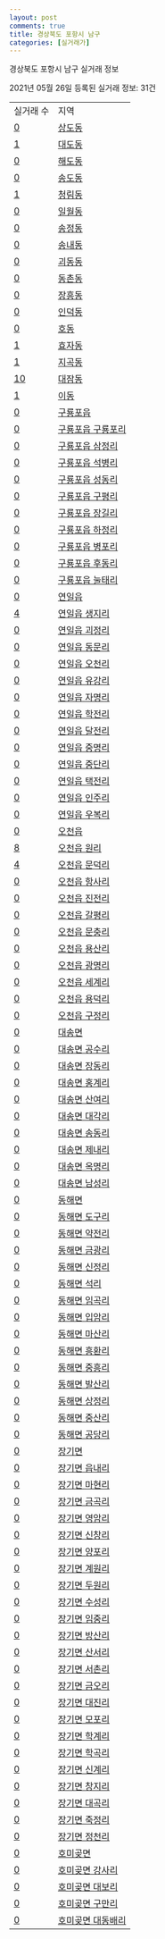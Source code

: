 ```yaml
---
layout: post
comments: true
title: 경상북도 포항시 남구
categories: [실거래가]
---
```


경상북도 포항시 남구 실거래 정보

2021년 05월 26일 등록된 실거래 정보: 31건


<table>
  <tr>
    <td>실거래 수</td>
    <td>지역</td>
  </tr>

  
  <tr>
    <td><a href="4711110100.html">0</a></td>
    <td><a href="4711110100.html">상도동</a></td>
  </tr>
    

  <tr>
    <td><a href="4711110200.html">1</a></td>
    <td><a href="4711110200.html">대도동</a></td>
  </tr>
    

  <tr>
    <td><a href="4711110300.html">0</a></td>
    <td><a href="4711110300.html">해도동</a></td>
  </tr>
    

  <tr>
    <td><a href="4711110400.html">0</a></td>
    <td><a href="4711110400.html">송도동</a></td>
  </tr>
    

  <tr>
    <td><a href="4711110500.html">1</a></td>
    <td><a href="4711110500.html">청림동</a></td>
  </tr>
    

  <tr>
    <td><a href="4711110600.html">0</a></td>
    <td><a href="4711110600.html">일월동</a></td>
  </tr>
    

  <tr>
    <td><a href="4711110700.html">0</a></td>
    <td><a href="4711110700.html">송정동</a></td>
  </tr>
    

  <tr>
    <td><a href="4711110800.html">0</a></td>
    <td><a href="4711110800.html">송내동</a></td>
  </tr>
    

  <tr>
    <td><a href="4711110900.html">0</a></td>
    <td><a href="4711110900.html">괴동동</a></td>
  </tr>
    

  <tr>
    <td><a href="4711111000.html">0</a></td>
    <td><a href="4711111000.html">동촌동</a></td>
  </tr>
    

  <tr>
    <td><a href="4711111100.html">0</a></td>
    <td><a href="4711111100.html">장흥동</a></td>
  </tr>
    

  <tr>
    <td><a href="4711111200.html">0</a></td>
    <td><a href="4711111200.html">인덕동</a></td>
  </tr>
    

  <tr>
    <td><a href="4711111300.html">0</a></td>
    <td><a href="4711111300.html">호동</a></td>
  </tr>
    

  <tr>
    <td><a href="4711111400.html">1</a></td>
    <td><a href="4711111400.html">효자동</a></td>
  </tr>
    

  <tr>
    <td><a href="4711111500.html">1</a></td>
    <td><a href="4711111500.html">지곡동</a></td>
  </tr>
    

  <tr>
    <td><a href="4711111600.html">10</a></td>
    <td><a href="4711111600.html">대잠동</a></td>
  </tr>
    

  <tr>
    <td><a href="4711111700.html">1</a></td>
    <td><a href="4711111700.html">이동</a></td>
  </tr>
    

  <tr>
    <td><a href="4711125000.html">0</a></td>
    <td><a href="4711125000.html">구룡포읍</a></td>
  </tr>
    

  <tr>
    <td><a href="4711125021.html">0</a></td>
    <td><a href="4711125021.html">구룡포읍 구룡포리</a></td>
  </tr>
    

  <tr>
    <td><a href="4711125022.html">0</a></td>
    <td><a href="4711125022.html">구룡포읍 삼정리</a></td>
  </tr>
    

  <tr>
    <td><a href="4711125023.html">0</a></td>
    <td><a href="4711125023.html">구룡포읍 석병리</a></td>
  </tr>
    

  <tr>
    <td><a href="4711125024.html">0</a></td>
    <td><a href="4711125024.html">구룡포읍 성동리</a></td>
  </tr>
    

  <tr>
    <td><a href="4711125025.html">0</a></td>
    <td><a href="4711125025.html">구룡포읍 구평리</a></td>
  </tr>
    

  <tr>
    <td><a href="4711125026.html">0</a></td>
    <td><a href="4711125026.html">구룡포읍 장길리</a></td>
  </tr>
    

  <tr>
    <td><a href="4711125027.html">0</a></td>
    <td><a href="4711125027.html">구룡포읍 하정리</a></td>
  </tr>
    

  <tr>
    <td><a href="4711125028.html">0</a></td>
    <td><a href="4711125028.html">구룡포읍 병포리</a></td>
  </tr>
    

  <tr>
    <td><a href="4711125029.html">0</a></td>
    <td><a href="4711125029.html">구룡포읍 후동리</a></td>
  </tr>
    

  <tr>
    <td><a href="4711125030.html">0</a></td>
    <td><a href="4711125030.html">구룡포읍 눌태리</a></td>
  </tr>
    

  <tr>
    <td><a href="4711125300.html">0</a></td>
    <td><a href="4711125300.html">연일읍</a></td>
  </tr>
    

  <tr>
    <td><a href="4711125321.html">4</a></td>
    <td><a href="4711125321.html">연일읍 생지리</a></td>
  </tr>
    

  <tr>
    <td><a href="4711125322.html">0</a></td>
    <td><a href="4711125322.html">연일읍 괴정리</a></td>
  </tr>
    

  <tr>
    <td><a href="4711125323.html">0</a></td>
    <td><a href="4711125323.html">연일읍 동문리</a></td>
  </tr>
    

  <tr>
    <td><a href="4711125324.html">0</a></td>
    <td><a href="4711125324.html">연일읍 오천리</a></td>
  </tr>
    

  <tr>
    <td><a href="4711125325.html">0</a></td>
    <td><a href="4711125325.html">연일읍 유강리</a></td>
  </tr>
    

  <tr>
    <td><a href="4711125326.html">0</a></td>
    <td><a href="4711125326.html">연일읍 자명리</a></td>
  </tr>
    

  <tr>
    <td><a href="4711125327.html">0</a></td>
    <td><a href="4711125327.html">연일읍 학전리</a></td>
  </tr>
    

  <tr>
    <td><a href="4711125328.html">0</a></td>
    <td><a href="4711125328.html">연일읍 달전리</a></td>
  </tr>
    

  <tr>
    <td><a href="4711125329.html">0</a></td>
    <td><a href="4711125329.html">연일읍 중명리</a></td>
  </tr>
    

  <tr>
    <td><a href="4711125330.html">0</a></td>
    <td><a href="4711125330.html">연일읍 중단리</a></td>
  </tr>
    

  <tr>
    <td><a href="4711125331.html">0</a></td>
    <td><a href="4711125331.html">연일읍 택전리</a></td>
  </tr>
    

  <tr>
    <td><a href="4711125332.html">0</a></td>
    <td><a href="4711125332.html">연일읍 인주리</a></td>
  </tr>
    

  <tr>
    <td><a href="4711125333.html">0</a></td>
    <td><a href="4711125333.html">연일읍 우복리</a></td>
  </tr>
    

  <tr>
    <td><a href="4711125600.html">0</a></td>
    <td><a href="4711125600.html">오천읍</a></td>
  </tr>
    

  <tr>
    <td><a href="4711125621.html">8</a></td>
    <td><a href="4711125621.html">오천읍 원리</a></td>
  </tr>
    

  <tr>
    <td><a href="4711125622.html">4</a></td>
    <td><a href="4711125622.html">오천읍 문덕리</a></td>
  </tr>
    

  <tr>
    <td><a href="4711125623.html">0</a></td>
    <td><a href="4711125623.html">오천읍 항사리</a></td>
  </tr>
    

  <tr>
    <td><a href="4711125624.html">0</a></td>
    <td><a href="4711125624.html">오천읍 진전리</a></td>
  </tr>
    

  <tr>
    <td><a href="4711125625.html">0</a></td>
    <td><a href="4711125625.html">오천읍 갈평리</a></td>
  </tr>
    

  <tr>
    <td><a href="4711125626.html">0</a></td>
    <td><a href="4711125626.html">오천읍 문충리</a></td>
  </tr>
    

  <tr>
    <td><a href="4711125627.html">0</a></td>
    <td><a href="4711125627.html">오천읍 용산리</a></td>
  </tr>
    

  <tr>
    <td><a href="4711125628.html">0</a></td>
    <td><a href="4711125628.html">오천읍 광명리</a></td>
  </tr>
    

  <tr>
    <td><a href="4711125629.html">0</a></td>
    <td><a href="4711125629.html">오천읍 세계리</a></td>
  </tr>
    

  <tr>
    <td><a href="4711125630.html">0</a></td>
    <td><a href="4711125630.html">오천읍 용덕리</a></td>
  </tr>
    

  <tr>
    <td><a href="4711125631.html">0</a></td>
    <td><a href="4711125631.html">오천읍 구정리</a></td>
  </tr>
    

  <tr>
    <td><a href="4711131000.html">0</a></td>
    <td><a href="4711131000.html">대송면</a></td>
  </tr>
    

  <tr>
    <td><a href="4711131021.html">0</a></td>
    <td><a href="4711131021.html">대송면 공수리</a></td>
  </tr>
    

  <tr>
    <td><a href="4711131022.html">0</a></td>
    <td><a href="4711131022.html">대송면 장동리</a></td>
  </tr>
    

  <tr>
    <td><a href="4711131023.html">0</a></td>
    <td><a href="4711131023.html">대송면 홍계리</a></td>
  </tr>
    

  <tr>
    <td><a href="4711131024.html">0</a></td>
    <td><a href="4711131024.html">대송면 산여리</a></td>
  </tr>
    

  <tr>
    <td><a href="4711131025.html">0</a></td>
    <td><a href="4711131025.html">대송면 대각리</a></td>
  </tr>
    

  <tr>
    <td><a href="4711131026.html">0</a></td>
    <td><a href="4711131026.html">대송면 송동리</a></td>
  </tr>
    

  <tr>
    <td><a href="4711131027.html">0</a></td>
    <td><a href="4711131027.html">대송면 제내리</a></td>
  </tr>
    

  <tr>
    <td><a href="4711131028.html">0</a></td>
    <td><a href="4711131028.html">대송면 옥명리</a></td>
  </tr>
    

  <tr>
    <td><a href="4711131029.html">0</a></td>
    <td><a href="4711131029.html">대송면 남성리</a></td>
  </tr>
    

  <tr>
    <td><a href="4711132000.html">0</a></td>
    <td><a href="4711132000.html">동해면</a></td>
  </tr>
    

  <tr>
    <td><a href="4711132021.html">0</a></td>
    <td><a href="4711132021.html">동해면 도구리</a></td>
  </tr>
    

  <tr>
    <td><a href="4711132022.html">0</a></td>
    <td><a href="4711132022.html">동해면 약전리</a></td>
  </tr>
    

  <tr>
    <td><a href="4711132023.html">0</a></td>
    <td><a href="4711132023.html">동해면 금광리</a></td>
  </tr>
    

  <tr>
    <td><a href="4711132024.html">0</a></td>
    <td><a href="4711132024.html">동해면 신정리</a></td>
  </tr>
    

  <tr>
    <td><a href="4711132025.html">0</a></td>
    <td><a href="4711132025.html">동해면 석리</a></td>
  </tr>
    

  <tr>
    <td><a href="4711132026.html">0</a></td>
    <td><a href="4711132026.html">동해면 임곡리</a></td>
  </tr>
    

  <tr>
    <td><a href="4711132027.html">0</a></td>
    <td><a href="4711132027.html">동해면 입암리</a></td>
  </tr>
    

  <tr>
    <td><a href="4711132028.html">0</a></td>
    <td><a href="4711132028.html">동해면 마산리</a></td>
  </tr>
    

  <tr>
    <td><a href="4711132029.html">0</a></td>
    <td><a href="4711132029.html">동해면 흥환리</a></td>
  </tr>
    

  <tr>
    <td><a href="4711132030.html">0</a></td>
    <td><a href="4711132030.html">동해면 중흥리</a></td>
  </tr>
    

  <tr>
    <td><a href="4711132031.html">0</a></td>
    <td><a href="4711132031.html">동해면 발산리</a></td>
  </tr>
    

  <tr>
    <td><a href="4711132032.html">0</a></td>
    <td><a href="4711132032.html">동해면 상정리</a></td>
  </tr>
    

  <tr>
    <td><a href="4711132033.html">0</a></td>
    <td><a href="4711132033.html">동해면 중산리</a></td>
  </tr>
    

  <tr>
    <td><a href="4711132034.html">0</a></td>
    <td><a href="4711132034.html">동해면 공당리</a></td>
  </tr>
    

  <tr>
    <td><a href="4711133000.html">0</a></td>
    <td><a href="4711133000.html">장기면</a></td>
  </tr>
    

  <tr>
    <td><a href="4711133021.html">0</a></td>
    <td><a href="4711133021.html">장기면 읍내리</a></td>
  </tr>
    

  <tr>
    <td><a href="4711133022.html">0</a></td>
    <td><a href="4711133022.html">장기면 마현리</a></td>
  </tr>
    

  <tr>
    <td><a href="4711133023.html">0</a></td>
    <td><a href="4711133023.html">장기면 금곡리</a></td>
  </tr>
    

  <tr>
    <td><a href="4711133024.html">0</a></td>
    <td><a href="4711133024.html">장기면 영암리</a></td>
  </tr>
    

  <tr>
    <td><a href="4711133025.html">0</a></td>
    <td><a href="4711133025.html">장기면 신창리</a></td>
  </tr>
    

  <tr>
    <td><a href="4711133026.html">0</a></td>
    <td><a href="4711133026.html">장기면 양포리</a></td>
  </tr>
    

  <tr>
    <td><a href="4711133027.html">0</a></td>
    <td><a href="4711133027.html">장기면 계원리</a></td>
  </tr>
    

  <tr>
    <td><a href="4711133028.html">0</a></td>
    <td><a href="4711133028.html">장기면 두원리</a></td>
  </tr>
    

  <tr>
    <td><a href="4711133029.html">0</a></td>
    <td><a href="4711133029.html">장기면 수성리</a></td>
  </tr>
    

  <tr>
    <td><a href="4711133030.html">0</a></td>
    <td><a href="4711133030.html">장기면 임중리</a></td>
  </tr>
    

  <tr>
    <td><a href="4711133031.html">0</a></td>
    <td><a href="4711133031.html">장기면 방산리</a></td>
  </tr>
    

  <tr>
    <td><a href="4711133032.html">0</a></td>
    <td><a href="4711133032.html">장기면 산서리</a></td>
  </tr>
    

  <tr>
    <td><a href="4711133033.html">0</a></td>
    <td><a href="4711133033.html">장기면 서촌리</a></td>
  </tr>
    

  <tr>
    <td><a href="4711133034.html">0</a></td>
    <td><a href="4711133034.html">장기면 금오리</a></td>
  </tr>
    

  <tr>
    <td><a href="4711133035.html">0</a></td>
    <td><a href="4711133035.html">장기면 대진리</a></td>
  </tr>
    

  <tr>
    <td><a href="4711133036.html">0</a></td>
    <td><a href="4711133036.html">장기면 모포리</a></td>
  </tr>
    

  <tr>
    <td><a href="4711133037.html">0</a></td>
    <td><a href="4711133037.html">장기면 학계리</a></td>
  </tr>
    

  <tr>
    <td><a href="4711133038.html">0</a></td>
    <td><a href="4711133038.html">장기면 학곡리</a></td>
  </tr>
    

  <tr>
    <td><a href="4711133039.html">0</a></td>
    <td><a href="4711133039.html">장기면 신계리</a></td>
  </tr>
    

  <tr>
    <td><a href="4711133040.html">0</a></td>
    <td><a href="4711133040.html">장기면 창지리</a></td>
  </tr>
    

  <tr>
    <td><a href="4711133041.html">0</a></td>
    <td><a href="4711133041.html">장기면 대곡리</a></td>
  </tr>
    

  <tr>
    <td><a href="4711133042.html">0</a></td>
    <td><a href="4711133042.html">장기면 죽정리</a></td>
  </tr>
    

  <tr>
    <td><a href="4711133043.html">0</a></td>
    <td><a href="4711133043.html">장기면 정천리</a></td>
  </tr>
    

  <tr>
    <td><a href="4711135000.html">0</a></td>
    <td><a href="4711135000.html">호미곶면</a></td>
  </tr>
    

  <tr>
    <td><a href="4711135021.html">0</a></td>
    <td><a href="4711135021.html">호미곶면 강사리</a></td>
  </tr>
    

  <tr>
    <td><a href="4711135022.html">0</a></td>
    <td><a href="4711135022.html">호미곶면 대보리</a></td>
  </tr>
    

  <tr>
    <td><a href="4711135023.html">0</a></td>
    <td><a href="4711135023.html">호미곶면 구만리</a></td>
  </tr>
    

  <tr>
    <td><a href="4711135024.html">0</a></td>
    <td><a href="4711135024.html">호미곶면 대동배리</a></td>
  </tr>
    


</table>
    